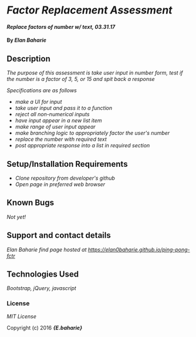 # _Factor Replacement Assessment_

#### _Replace factors of number w/ text, 03.31.17_

#### By _**Elan Baharie**_

## Description

_The purpose of this assessment is take user input in number form, test if the number is a factor of 3, 5, or 15 and spit back a response_

_Specifications are as follows_

* _make a UI for input_
* _take user input and pass it to a function_
* _reject all non-numerical inputs_
* _have input appear in a new list item_
* _make range of user input appear_
* _make branching logic to appropriately factor the user's number_
* _replace the number with required text_
* _post appropriate response into a list in required section_

## Setup/Installation Requirements

* _Clone repository from developer's github_
* _Open page in preferred web browser_

## Known Bugs

_Not yet!_

## Support and contact details

_Elan Baharie find page hosted at https://elan0baharie.github.io/ping-pong-fctr_

## Technologies Used

_Bootstrap, jQuery, javascript_

### License

*MIT License*

Copyright (c) 2016 **_{E.baharie}_**
